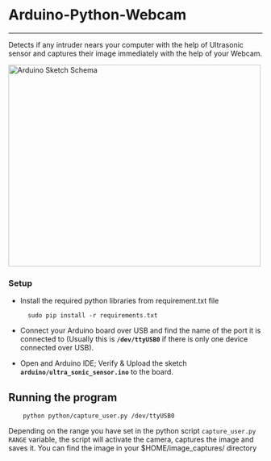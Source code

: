 # Arduino-Python-Webcam

-------------

Detects if any intruder nears your computer with the help of Ultrasonic sensor and captures their image immediately
with the help of your Webcam.

<img src="ultrasonic_sensor_bb.png" alt="Arduino Sketch Schema" style="width: 500px; height: 400px"/>

### Setup

* Install the required python libraries from requirement.txt file

        sudo pip install -r requirements.txt

* Connect your Arduino board over USB and find the name of the port it is connected to (Usually this is **`/dev/ttyUSB0`** if there is only one device connected over USB).
* Open and Arduino IDE; Verify & Upload the sketch **`arduino/ultra_sonic_sensor.ino`** to the board.


## Running the program

        python python/capture_user.py /dev/ttyUSB0

Depending on the range you have set in the python script `capture_user.py` `RANGE` variable, the script will activate the camera, captures the image and saves it. You can find the image in your $HOME/image_captures/ directory
